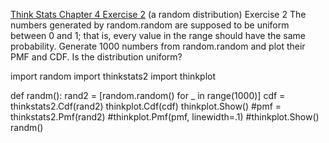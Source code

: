 [Think Stats Chapter 4 Exercise 2](http://greenteapress.com/thinkstats2/html/thinkstats2005.html#toc41) (a random distribution)
Exercise 2   The numbers generated by random.random are supposed to be uniform between 0 and 1; that is, every value in the range should have the same probability. Generate 1000 numbers from random.random and plot their PMF and CDF. Is the distribution uniform?


import random
import thinkstats2
import thinkplot


def randm():
	rand2 = [random.random() for _ in range(1000)]
	cdf = thinkstats2.Cdf(rand2)
	thinkplot.Cdf(cdf)
	thinkplot.Show()
	#pmf = thinkstats2.Pmf(rand2)
	#thinkplot.Pmf(pmf, linewidth=.1)
	#thinkplot.Show()
randm()
